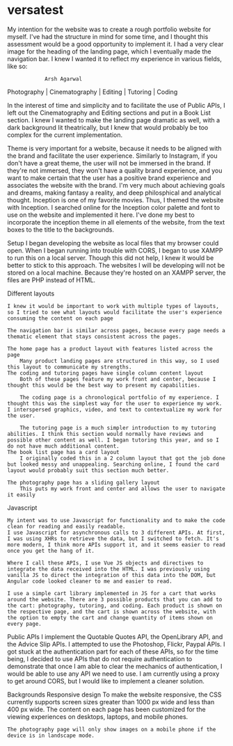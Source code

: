 # versatest

My intention for the website was to create a rough portfolio website for myself. I've had the structure in mind for some time, and I thought this assessment would be a good opportunity to implement it. I had a very clear image for the heading of the landing page, which I eventually made the navigation bar. I knew I wanted it to reflect my experience in various fields, like so:

				Arsh Agarwal

Photography | Cinematography | Editing | Tutoring | Coding

In the interest of time and simplicity and to facilitate the use of Public APIs, I left out the Cinematography and Editing sections and put in a Book List section. I knew I wanted to make the landing page dramatic as well, with a dark background lit theatrically, but I knew that would probably be too complex for the current implementation.

Theme is very important for a website, because it needs to be aligned with the brand and facilitate the user experience. Similarly to Instagram, if you don't have a great theme, the user will not be immersed in the brand. If they're not immersed, they won't have a quality brand experience, and you want to make certain that the user has a positive brand experience and associates the website with the brand. I'm very much about achieving goals and dreams, making fantasy a reality, and deep philosphical and analytical thought. Inception is one of my favorite movies. Thus, I themed the website with Inception. I searched online for the Inception color palette and font to use on the website and implemented it here. I've done my best to incorporate the inception theme in all elements of the website, from the text boxes to the title to the backgrounds.
 

Setup
	I began developing the website as local files that my browser could open. When I began running into trouble with CORS, I began to use XAMPP to run this on a local server. Though this did not help, I knew it would be better to stick to this approach. The websites I will be developing will not be stored on a local machine. Because they're hosted on an XAMPP server, the files are PHP instead of HTML.

Different layouts
	
	I knew it would be important to work with multiple types of layouts, so I tried to see what layouts would facilitate the user's experience consuming the content on each page

	The navigation bar is similar across pages, because every page needs a thematic element that stays consistent across the pages.
	
	The home page has a product layout with features listed across the page
		Many product landing pages are structured in this way, so I used this layout to communicate my strengths.
	The coding and tutoring pages have single column content layout
		Both of these pages feature my work front and center, because I thought this would be the best way to present my capabilities.
		
		The coding page is a chronological portfolio of my experience. I thought this was the simplest way for the user to experience my work. I interspersed graphics, video, and text to contextualize my work for the user.
		
		The tutoring page is a much simpler introduction to my tutoring abilities. I think this section would normally have reviews and possible other content as well. I began tutoring this year, and so I do not have much additional content.
	The book list page has a card layout
		I originally coded this in a 2 column layout that got the job done but looked messy and unappealing. Searching online, I found the card layout would probably suit this section much better.
		
	The photography page has a sliding gallery layout
		This puts my work front and center and allows the user to navigate it easily
	

Javascript
	
	My intent was to use Javascript for functionality and to make the code clean for reading and easily readable.
	I use Javascript for asynchronous calls to 3 different APIs. At first, I was using XHRs to retrieve the data, but I switched to fetch. It's more modern, I think more APIs support it, and it seems easier to read once you get the hang of it.
	
	Where I call these APIs, I use Vue JS objects and directives to integrate the data received into the HTML. I was previously using vanilla JS to direct the integration of this data into the DOM, but Angular code looked cleaner to me and easier to read.
	
	I use a simple cart library implemented in JS for a cart that works around the website. There are 3 possible products that you can add to the cart: photography, tutoring, and coding. Each product is shown on the respective page, and the cart is shown across the website, with the option to empty the cart and change quantity of items shown on every page.
Public APIs
	I implement the Quotable Quotes API, the OpenLibrary API, and the Advice Slip APIs.
	I attempted to use the Photoshop, Flickr, Paypal APIs. I got stuck at the authentication part for each of these APIs, so for the time being, I decided to use APIs that do not require authentication to demonstrate that once I am able to clear the mechanics of authentication, I would be able to use any API we need to use.
	I am currently using a proxy to get around CORS, but I would like to implement a cleaner solution.

Backgrounds
Responsive design
	To make the website responsive, the CSS currently supports screen sizes greater than 1000 px wide and less than 400 px wide. The content on each page has been customized for the viewing experiences on desktops, laptops, and mobile phones.
	
	The photography page will only show images on a mobile phone if the device is in landscape mode.

